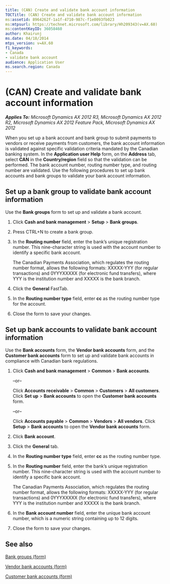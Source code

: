 ```yaml
---
title: (CAN) Create and validate bank account information
TOCTitle: (CAN) Create and validate bank account information
ms:assetid: 8964262f-1a1f-4710-987c-f1e0093fb023
ms:mtpsurl: https://technet.microsoft.com/library/Hh209343(v=AX.60)
ms:contentKeyID: 36058460
author: Khairunj
ms.date: 04/18/2014
mtps_version: v=AX.60
f1_keywords:
- Canada
- validate bank account
audience: Application User
ms.search.region: Canada
---
```


# (CAN) Create and validate bank account information 


_**Applies To:** Microsoft Dynamics AX 2012 R3, Microsoft Dynamics AX 2012 R2, Microsoft Dynamics AX 2012 Feature Pack, Microsoft Dynamics AX 2012_

When you set up a bank account and bank group to submit payments to vendors or receive payments from customers, the bank account information is validated against specific validation criteria mandated by the Canadian banking system. In the **Application user Help** form, on the **Address** tab, select **CAN** in the **Country/region** field so that the validation can be performed. The bank account number, routing number type, and routing number are validated. Use the following procedures to set up bank accounts and bank groups to validate your bank account information.

## Set up a bank group to validate bank account information

Use the **Bank groups** form to set up and validate a bank account.

1.  Click **Cash and bank management** \> **Setup** \> **Bank groups**.

2.  Press CTRL+N to create a bank group.

3.  In the **Routing number** field, enter the bank’s unique registration number. This nine-character string is used with the account number to identify a specific bank account.
    
    The Canadian Payments Association, which regulates the routing number format, allows the following formats: XXXXX-YYY (for regular transactions) and 0YYYXXXXX (for electronic fund transfers), where YYY is the institution number and XXXXX is the bank branch.

4.  Click the **General** FastTab.

5.  In the **Routing number type** field, enter **cc** as the routing number type for the account.

6.  Close the form to save your changes.

## Set up bank accounts to validate bank account information

Use the **Bank accounts** form, the **Vendor bank accounts** form, and the **Customer bank accounts** form to set up and validate bank accounts in compliance with Canadian bank regulations.

1.  Click **Cash and bank management** \> **Common** \> **Bank accounts**.
    
    –or–
    
    Click **Accounts receivable** \> **Common** \> **Customers** \> **All customers**. Click **Set up** \> **Bank accounts** to open the **Customer bank accounts** form.
    
    –or–
    
    Click **Accounts payable** \> **Common** \> **Vendors** \> **All vendors**. Click **Setup** \> **Bank accounts** to open the **Vendor bank accounts** form.

2.  Click **Bank account**.

3.  Click the **General** tab.

4.  In the **Routing number type** field, enter **cc** as the routing number type.

5.  In the **Routing number** field, enter the bank’s unique registration number. This nine-character string is used with the account number to identify a specific bank account.
    
    The Canadian Payments Association, which regulates the routing number format, allows the following formats: XXXXX-YYY (for regular transactions) and 0YYYXXXXX (for electronic fund transfers), where YYY is the institution number and XXXXX is the bank branch.

6.  In the **Bank account number** field, enter the unique bank account number, which is a numeric string containing up to 12 digits.

7.  Close the form to save your changes.

## See also

[Bank groups (form)](https://technet.microsoft.com/library/aa571457\(v=ax.60\))

[Vendor bank accounts (form)](https://technet.microsoft.com/library/aa589805\(v=ax.60\))

[Customer bank accounts (form)](https://technet.microsoft.com/library/aa575695\(v=ax.60\))

  


